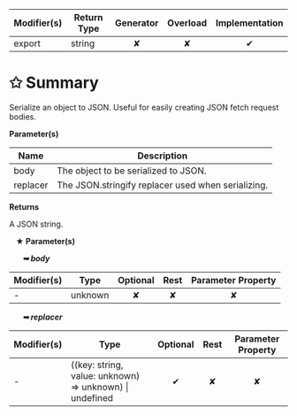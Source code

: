 | Modifier(s)                            | Return Type                    | Generator                        | Overload                         | Implementation                        |
|----------------------------------------|--------------------------------|:--------------------------------:|:--------------------------------:|:-------------------------------------:|
| export | string | ✘ | ✘  | ✔ |

# &#10025; Summary

Serialize an object to JSON. Useful for easily creating JSON fetch request bodies.

**Parameter(s)**

| Name     | Description                                         |
| -------- | --------------------------------------------------- |
| body     |  The object to be serialized to JSON.               |
| replacer |  The JSON.stringify replacer used when serializing. |

**Returns**

A JSON string.

&nbsp;&nbsp; **&#9733; Parameter(s)**

&nbsp;&nbsp;&nbsp;&nbsp;&nbsp; _**&#10149; body**_

| Modifier(s)                              | Type                        | Optional                           | Rest                          | Parameter Property                          |
|------------------------------------------|-----------------------------|:----------------------------------:|:-----------------------------:|:-------------------------------------------:|
| - | unknown | ✘  | ✘ | ✘ |

&nbsp;&nbsp;&nbsp;&nbsp;&nbsp; _**&#10149; replacer**_

| Modifier(s)                              | Type                        | Optional                           | Rest                          | Parameter Property                          |
|------------------------------------------|-----------------------------|:----------------------------------:|:-----------------------------:|:-------------------------------------------:|
| - | ((key: string, value: unknown) =&gt; unknown) &#124; undefined | ✔  | ✘ | ✘ |